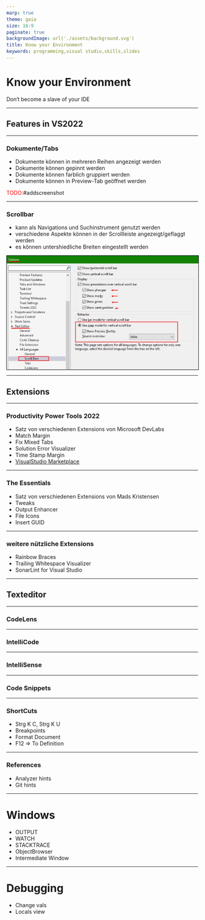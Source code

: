 ```yaml
---
marp: true
theme: gaia  
size: 16:9
paginate: true
backgroundImage: url('./assets/background.svg')
title: Know your Environment
keywords: programming,visual studio,skills,slides
---
```

 <style>
  img[alt~='center'] {
    display: block;
    margin-left: auto;
    margin-right: auto;
    border: 1px solid #000 ;
  }
</style>
<!-- 
_class: lead 
-->

# Know your Environment 
Don‘t become a slave of your IDE

---
<!-- 
header: Know your Environment
_class: lead
-->

## Features in VS2022

---
<!-- 
_paginate: hold 
_header: Know your Environment - Features in VS2022 
_footer: Einleitung | **Features** | Extensions | Texteditor
-->
### Dokumente/Tabs 

* Dokumente können in mehreren Reihen angezeigt werden
* Dokumente können gepinnt werden
* Dokumente können farblich gruppiert werden
* Dokumente können in Preview-Tab geöffnet werden

<span style="color:red;">TODO:</span>#addscreenshot

<!--
== mehrreihige Tabs ==
 + Tabs können in mehreren Reihen angezeigt werden
 + Reihen werden automatisch nach Umbruch (wenn Zeile voll) erstellt
-->
<!--
== gepinnte Tabs ==
 + Tabs können angepinned werden
 + Gepinnte Tabs können in einer eigenen Reihe angezeigt werden
 + Pin-Status kann beibehalten werden
-->
<!--
== farblich gruppierte Tabs ==
 + Tabs können farblich gruppiert werden
 + es kann nach Projekt, Extension oder einer RegEx unterschieden werden
 + Farbauswahl erfolgt automatisch, kann aber bei Bedarf angepasst werden
-->
<!--
== Preview Tab ==
  + einmaliges Anklicken öffnet die Preview
  + es ist immer nur ein Dokument in der Preview sichtbar
  + Dokument wir temporär geöffnet und angezeigt
  + Tab ist dabei ganz rechts außen
  + Preview wird zu "richtigem" Tab bei Änderung im Dokument 
    oder Doppelklick 
    oder durch "Keep open" button
-->
<!--
== Wie nutze ich das? ==
  + zur Orientierung und Navigationsunterstützung
  + Mehrzeilige Tabs, um alle Tabs im Blick zu haben, auch wenn es mal mehr sind
  + der aktive Tab ist immer fett gedruckt, damit besser erkennbar
  + ich pinne Dokumente, wenn ich die oft brauche oder oft suchen muss
  + Preview verhindet das unnötige öffnen/schließen, wenn man quasi im Code stöbert
      => z.B. beim Suchergebnisse durchgehen
-->
<!--
== Einstellungen ==
  -> "Show tabs in multiple rows"
  -> "Bold text on selected tabs"
  -> "Colorize document tab by"
  -> "Show pinned tabs in a seperate row"
  -> "Show Pin button on unpinned documents"
  -> "Maintain pin status if document was removed from document welL"
-->
---
<!--
_paginate: hold 
_header: Know your Environment - Features in VS2022 
_footer: Einleitung | **Features** | Extensions | Texteditor
 -->

### Scrollbar

* kann als Navigations und Suchinstrument genutzt werden
* verschiedene Aspekte können in der Scrollleiste angezeigt/geflaggt werden
* es können untershiedliche Breiten eingestellt werden

![center width:90%](./assets/wide_scrollbar_options.jpg)

<!-- 
* können in den Optionen eingeschaltet werden  
* verschiedene Informationen zum aktuellen Dokument können schnell erfasst werden
-->
<!--
== Wie nutze ich das? ==
  + zum erkennen der groben Struktur eines Dokuments
  + zur unterstützung bei der Suche nach Verwendungen, Fehlern innerhalb eines Dokuments
-->
---
<!-- 
_class: lead 
-->
## Extensions

---
<!--
_paginate: hold
_header: Know your Environment - Extensions
_footer: Einleitung | Features | **Extensions** | Texteditor
-->
### Productivity Power Tools 2022

* Satz von verschiedenen Extensions von Microsoft DevLabs
* Match Margin
* Fix Mixed Tabs
* Solution Error Visualizer
* Time Stamp Margin
* [VisualStudio Marketplace](https://marketplace.visualstudio.com/items?itemName=VisualStudioPlatformTeam.ProductivityPowerPack2022)

<!-- 
== interessante Tools ==
* Match Margin 
    => hebt alle Textübereinstimmungen von Token an der Courser-Position im Editor hervor
* Fix Mixed Tabs
    => hilft bei der Verwaltung der Leerzeichen in Dokumenten und unterstützt die einheitliche Verwendung von Tabulatoren und Leerzeichen
* Solution Error Visualizer
    => fügt dem Projektmappen-Explorer Fehler-, Warn- und Meldungs-Kringel hinzu
    => Informationen aus der Fehlerliste, direkt in Strukturansicht des Projektmappen-Explorers angezeigt
    => Popup beim Hovern mit dem Mauszeiger
* Time Stamp Margin
    => Fügt die Zeitstempelinformationen zum Ausgabefenster im Debug-Modus hinzu: (Minuten. Sekunden. Millisekunden)
-->
<!--
== Wie nutze ich das? ==
  + zum schnelleren erkennen von Fehlern
  + zum besseren Finden von Tokens in der Scrollleiste
  + zur einheitlichen Formatierung
-->

---
<!--
_paginate: hold
_header: Know your Environment - Extensions
_footer: Einleitung | Features | **Extensions** | Texteditor
-->
### The Essentials

* Satz von verschiedenen Extensions von Mads Kristensen
* Tweaks
* Output Enhancer
* File Icons
* Insert GUID

<!-- 
== interessante Tools ==
  * Tweaks
      => verschiedene Features und Funktionen aus Funktionsvorschläge und Problemberichtstickets
      => die Liste der Funktionen stammt aus der Visual Studio Developer Community
  * Output Enhancer
      => fügen Sie dem Visual Studio-Ausgabefenster ein Styling hinzu
  * File Icons
      => fügt Symbole für Dateien hinzu, die vom Solution Explorer nicht erkannt werden
  * Insert GUID
      => macht es einfach, eine neue GUID in jeden Editor und jedes Eingabefeld einzufügen
-->
<!--
== Wie nutze ich das? ==
  + Tweaks: Find File in SolutionExplorer
  + Tweaks: Default zoom Level
  + erhöehen der Übersichlichkeit und Usability
-->

---
<!--
_paginate: hold
_header: Know your Environment - Extensions
_footer: Einleitung | Features | **Extensions** | Texteditor
-->
### weitere nützliche Extensions

* Rainbow Braces
* Trailing Whitespace Visualizer
* SonarLint for Visual Studio

<!-- 
== Extensions ==
  * Rainbow Braces
      => Farbliche Kennzeichnung passender Klammerpaare zur einfachen Identifizierung der Paare und ihres Anwendungsbereichs
  * Trailing Whitespace
      => markieren und entfernen Sie alle Leerzeichen am Ende einer Zeile
  * SonarLint
      => SonarLint hilft Bugs, Code Smells und Sicherheitsschwachstellen in-IDE zu erkennen und zu beheben
-->

---
<!-- 
_class: lead 
-->
## Texteditor

---
<!-- 
_paginate: hold
_header: Know your Environment - Texteditor
_footer: Einleitung | Features | Extensions | **Texteditor**
-->
### CodeLens

---
<!-- 
_paginate: hold
_header: Know your Environment - Texteditor
_footer: Einleitung | Features | Extensions | **Texteditor**
-->
### IntelliCode

---
<!-- 
_paginate: hold
_header: Know your Environment - Texteditor
_footer: Einleitung | Features | Extensions | **Texteditor**
-->
### IntelliSense

---
<!-- 
_paginate: hold
_header: Know your Environment - Texteditor
_footer: Einleitung | Features | Extensions | **Texteditor**
-->
### Code Snippets

---
<!-- 
_paginate: hold
_header: Know your Environment - Texteditor
_footer: Einleitung | Features | Extensions | **Texteditor**
-->
### ShortCuts

* Strg K C, Strg K U
* Breakpoints
* Format Document 
* F12 => To Definition

---
<!--
_paginate: hold
_header: Know your Environment - Intellisense/Intellicode
-->
### References 

* Analyzer hints 
* Git hints

---

# Windows
* OUTPUT
* WATCH
* STACKTRACE
* ObjectBrowser
* Intermediate Window

---
# Debugging
* Change vals
* Locals view